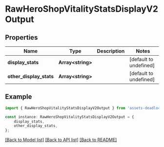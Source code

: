 # RawHeroShopVitalityStatsDisplayV2Output


## Properties

Name | Type | Description | Notes
------------ | ------------- | ------------- | -------------
**display_stats** | **Array&lt;string&gt;** |  | [default to undefined]
**other_display_stats** | **Array&lt;string&gt;** |  | [default to undefined]

## Example

```typescript
import { RawHeroShopVitalityStatsDisplayV2Output } from 'assets-deadlock-api-client';

const instance: RawHeroShopVitalityStatsDisplayV2Output = {
    display_stats,
    other_display_stats,
};
```

[[Back to Model list]](../README.md#documentation-for-models) [[Back to API list]](../README.md#documentation-for-api-endpoints) [[Back to README]](../README.md)
